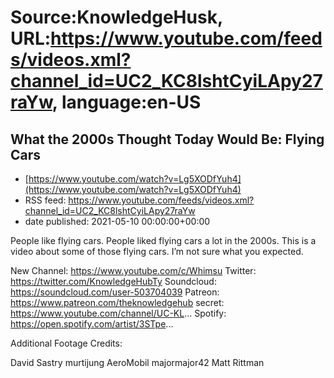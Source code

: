 # Source:KnowledgeHusk, URL:https://www.youtube.com/feeds/videos.xml?channel_id=UC2_KC8lshtCyiLApy27raYw, language:en-US

## What the 2000s Thought Today Would Be: Flying Cars
 - [https://www.youtube.com/watch?v=Lg5XODfYuh4](https://www.youtube.com/watch?v=Lg5XODfYuh4)
 - RSS feed: https://www.youtube.com/feeds/videos.xml?channel_id=UC2_KC8lshtCyiLApy27raYw
 - date published: 2021-05-10 00:00:00+00:00

People like flying cars. People liked flying cars a lot in the 2000s. This is a video about some of those flying cars. I’m not sure what you expected.

New Channel: https://www.youtube.com/c/Whimsu
Twitter: https://twitter.com/KnowledgeHubTy
Soundcloud: https://soundcloud.com/user-503704039
Patreon: https://www.patreon.com/theknowledgehub
secret: https://www.youtube.com/channel/UC-KL...
Spotify: https://open.spotify.com/artist/3STpe...

Additional Footage Credits:

David Sastry
murtijung
AeroMobil
majormajor42
Matt Rittman

